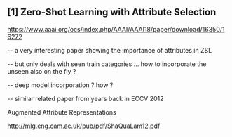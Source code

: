 
[1] Zero-Shot Learning with Attribute Selection
--------------------------------------------------------

https://www.aaai.org/ocs/index.php/AAAI/AAAI18/paper/download/16350/16272

-- a very interesting paper showing the importance of attributes in ZSL

-- but only deals with seen train categories ... how to incorporate the unseen also on the fly ?

-- deep model incorporation ? how ? 

-- similar related paper from years back in ECCV 2012

Augmented Attribute Representations

http://mlg.eng.cam.ac.uk/pub/pdf/ShaQuaLam12.pdf
